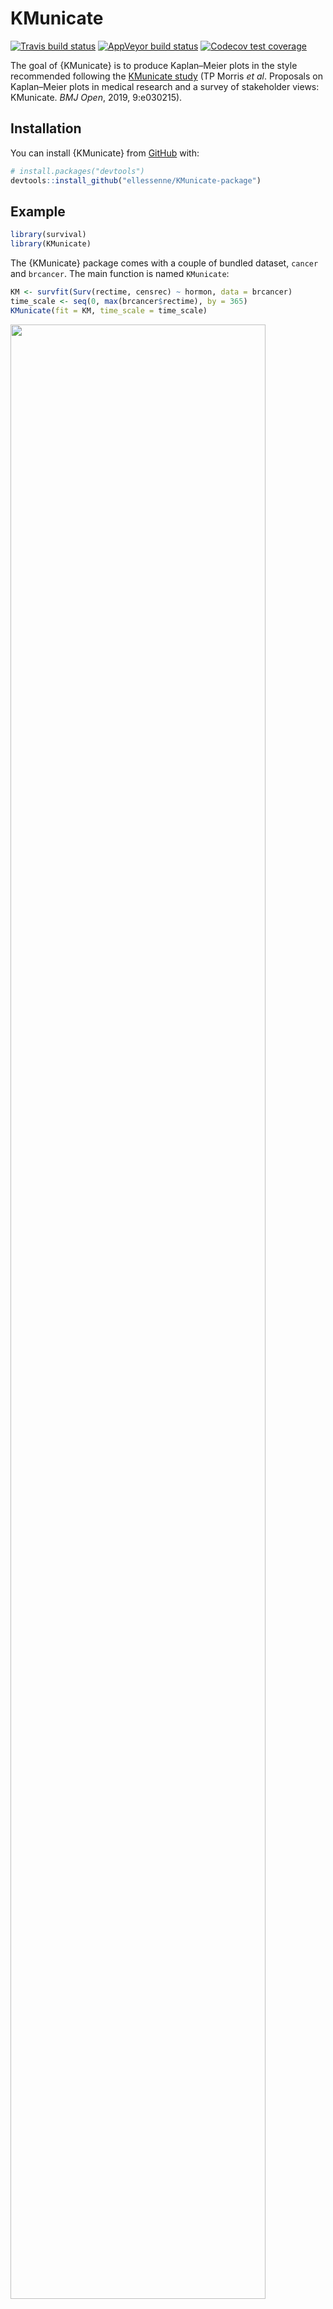 
<!-- README.md is generated from README.Rmd. Please edit that file -->

# KMunicate

<!-- badges: start -->

[![Travis build
status](https://travis-ci.com/ellessenne/KMunicate-package.svg?branch=master)](https://travis-ci.com/ellessenne/KMunicate-package)
[![AppVeyor build
status](https://ci.appveyor.com/api/projects/status/github/ellessenne/KMunicate-package?branch=master&svg=true)](https://ci.appveyor.com/project/ellessenne/KMunicate-package)
[![Codecov test
coverage](https://codecov.io/gh/ellessenne/KMunicate-package/branch/master/graph/badge.svg)](https://codecov.io/gh/ellessenne/KMunicate-package?branch=master)
<!-- badges: end -->

The goal of {KMunicate} is to produce Kaplan–Meier plots in the style
recommended following the [KMunicate
study](http://dx.doi.org/10.1136/bmjopen-2019-030215) (TP Morris *et
al*. Proposals on Kaplan–Meier plots in medical research and a survey of
stakeholder views: KMunicate. *BMJ Open*, 2019, 9:e030215).

## Installation

You can install {KMunicate} from [GitHub](https://github.com/) with:

``` r
# install.packages("devtools")
devtools::install_github("ellessenne/KMunicate-package")
```

## Example

``` r
library(survival)
library(KMunicate)
```

The {KMunicate} package comes with a couple of bundled dataset, `cancer`
and `brcancer`. The main function is named `KMunicate`:

``` r
KM <- survfit(Surv(rectime, censrec) ~ hormon, data = brcancer)
time_scale <- seq(0, max(brcancer$rectime), by = 365)
KMunicate(fit = KM, time_scale = time_scale)
```

<img src="man/figures/README-brcancer-1.png" width="90%" />

``` r
KM <- survfit(Surv(studytime, died) ~ drug, data = cancer2)
time_scale <- seq(0, max(cancer2$studytime), by = 7)
KMunicate(fit = KM, time_scale = time_scale)
```

<img src="man/figures/README-cancer-1.png" width="90%" />

You also might wonder, does this work with a single arm? Yes, yes it
does:

``` r
KM <- survfit(Surv(studytime, died) ~ 1, data = cancer2)
time_scale <- seq(0, max(cancer2$studytime), by = 7)
KMunicate(fit = KM, time_scale = time_scale)
```

<img src="man/figures/README-cancer-single-1.png" width="90%" />

## Custom Fonts

Assuming you have set up your computer to use custom fonts with
`ggplot2`, customising your KMunicate-style plot is trivial. All you
have to do is pass the font name as the `.ff` argument:

``` r
KM <- survfit(Surv(studytime, died) ~ 1, data = cancer2)
time_scale <- seq(0, max(cancer2$studytime), by = 7)
KMunicate(fit = KM, time_scale = time_scale, .ff = "Victor Mono")
#> Warning in grid.Call(C_stringMetric, as.graphicsAnnot(x$label)): font family
#> 'Victor Mono' not found in PostScript font database

#> Warning in grid.Call(C_stringMetric, as.graphicsAnnot(x$label)): font family
#> 'Victor Mono' not found in PostScript font database

#> Warning in grid.Call(C_stringMetric, as.graphicsAnnot(x$label)): font family
#> 'Victor Mono' not found in PostScript font database

#> Warning in grid.Call(C_stringMetric, as.graphicsAnnot(x$label)): font family
#> 'Victor Mono' not found in PostScript font database

#> Warning in grid.Call(C_stringMetric, as.graphicsAnnot(x$label)): font family
#> 'Victor Mono' not found in PostScript font database

#> Warning in grid.Call(C_stringMetric, as.graphicsAnnot(x$label)): font family
#> 'Victor Mono' not found in PostScript font database

#> Warning in grid.Call(C_stringMetric, as.graphicsAnnot(x$label)): font family
#> 'Victor Mono' not found in PostScript font database

#> Warning in grid.Call(C_stringMetric, as.graphicsAnnot(x$label)): font family
#> 'Victor Mono' not found in PostScript font database

#> Warning in grid.Call(C_stringMetric, as.graphicsAnnot(x$label)): font family
#> 'Victor Mono' not found in PostScript font database

#> Warning in grid.Call(C_stringMetric, as.graphicsAnnot(x$label)): font family
#> 'Victor Mono' not found in PostScript font database

#> Warning in grid.Call(C_stringMetric, as.graphicsAnnot(x$label)): font family
#> 'Victor Mono' not found in PostScript font database

#> Warning in grid.Call(C_stringMetric, as.graphicsAnnot(x$label)): font family
#> 'Victor Mono' not found in PostScript font database

#> Warning in grid.Call(C_stringMetric, as.graphicsAnnot(x$label)): font family
#> 'Victor Mono' not found in PostScript font database

#> Warning in grid.Call(C_stringMetric, as.graphicsAnnot(x$label)): font family
#> 'Victor Mono' not found in PostScript font database

#> Warning in grid.Call(C_stringMetric, as.graphicsAnnot(x$label)): font family
#> 'Victor Mono' not found in PostScript font database

#> Warning in grid.Call(C_stringMetric, as.graphicsAnnot(x$label)): font family
#> 'Victor Mono' not found in PostScript font database

#> Warning in grid.Call(C_stringMetric, as.graphicsAnnot(x$label)): font family
#> 'Victor Mono' not found in PostScript font database

#> Warning in grid.Call(C_stringMetric, as.graphicsAnnot(x$label)): font family
#> 'Victor Mono' not found in PostScript font database

#> Warning in grid.Call(C_stringMetric, as.graphicsAnnot(x$label)): font family
#> 'Victor Mono' not found in PostScript font database

#> Warning in grid.Call(C_stringMetric, as.graphicsAnnot(x$label)): font family
#> 'Victor Mono' not found in PostScript font database

#> Warning in grid.Call(C_stringMetric, as.graphicsAnnot(x$label)): font family
#> 'Victor Mono' not found in PostScript font database

#> Warning in grid.Call(C_stringMetric, as.graphicsAnnot(x$label)): font family
#> 'Victor Mono' not found in PostScript font database

#> Warning in grid.Call(C_stringMetric, as.graphicsAnnot(x$label)): font family
#> 'Victor Mono' not found in PostScript font database

#> Warning in grid.Call(C_stringMetric, as.graphicsAnnot(x$label)): font family
#> 'Victor Mono' not found in PostScript font database

#> Warning in grid.Call(C_stringMetric, as.graphicsAnnot(x$label)): font family
#> 'Victor Mono' not found in PostScript font database

#> Warning in grid.Call(C_stringMetric, as.graphicsAnnot(x$label)): font family
#> 'Victor Mono' not found in PostScript font database

#> Warning in grid.Call(C_stringMetric, as.graphicsAnnot(x$label)): font family
#> 'Victor Mono' not found in PostScript font database

#> Warning in grid.Call(C_stringMetric, as.graphicsAnnot(x$label)): font family
#> 'Victor Mono' not found in PostScript font database

#> Warning in grid.Call(C_stringMetric, as.graphicsAnnot(x$label)): font family
#> 'Victor Mono' not found in PostScript font database

#> Warning in grid.Call(C_stringMetric, as.graphicsAnnot(x$label)): font family
#> 'Victor Mono' not found in PostScript font database

#> Warning in grid.Call(C_stringMetric, as.graphicsAnnot(x$label)): font family
#> 'Victor Mono' not found in PostScript font database

#> Warning in grid.Call(C_stringMetric, as.graphicsAnnot(x$label)): font family
#> 'Victor Mono' not found in PostScript font database

#> Warning in grid.Call(C_stringMetric, as.graphicsAnnot(x$label)): font family
#> 'Victor Mono' not found in PostScript font database

#> Warning in grid.Call(C_stringMetric, as.graphicsAnnot(x$label)): font family
#> 'Victor Mono' not found in PostScript font database

#> Warning in grid.Call(C_stringMetric, as.graphicsAnnot(x$label)): font family
#> 'Victor Mono' not found in PostScript font database

#> Warning in grid.Call(C_stringMetric, as.graphicsAnnot(x$label)): font family
#> 'Victor Mono' not found in PostScript font database

#> Warning in grid.Call(C_stringMetric, as.graphicsAnnot(x$label)): font family
#> 'Victor Mono' not found in PostScript font database

#> Warning in grid.Call(C_stringMetric, as.graphicsAnnot(x$label)): font family
#> 'Victor Mono' not found in PostScript font database

#> Warning in grid.Call(C_stringMetric, as.graphicsAnnot(x$label)): font family
#> 'Victor Mono' not found in PostScript font database

#> Warning in grid.Call(C_stringMetric, as.graphicsAnnot(x$label)): font family
#> 'Victor Mono' not found in PostScript font database

#> Warning in grid.Call(C_stringMetric, as.graphicsAnnot(x$label)): font family
#> 'Victor Mono' not found in PostScript font database

#> Warning in grid.Call(C_stringMetric, as.graphicsAnnot(x$label)): font family
#> 'Victor Mono' not found in PostScript font database
```

<img src="man/figures/README-cancer-single-ff-1.png" width="90%" />
